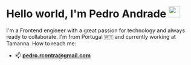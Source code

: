 # Hello world, I'm Pedro Andrade <img src="https://raw.githubusercontent.com/MartinHeinz/MartinHeinz/master/wave.gif" width="30px">

I'm a Frontend engineer with a great passion for technology and always ready to collaborate. I'm from Portugal 🇵🇹 and currently working at Tamanna.
How to reach me:
- 📫 **pedro.rcontra@gmail.com**


<!--
**pr-contra/pr-contra** is a ✨ _special_ ✨ repository because its `README.md` (this file) appears on your GitHub profile.

Here are some ideas to get you started:

- 🔭 I’m currently working on ...
- 🌱 I’m currently learning ...
- 👯 I’m looking to collaborate on ...
- 🤔 I’m looking for help with ...
- 💬 Ask me about ...
- 📫 How to reach me: ...
- 😄 Pronouns: ...
- ⚡ Fun fact: ...
-->
